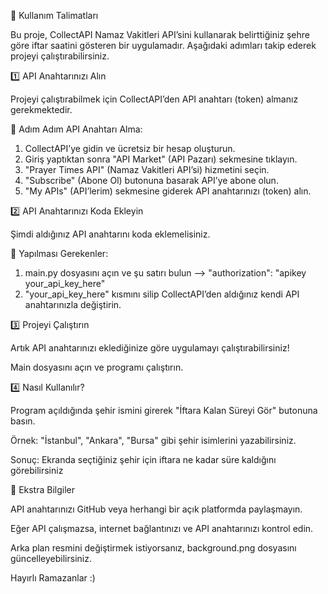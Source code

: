 📌 Kullanım Talimatları

Bu proje, CollectAPI Namaz Vakitleri API’sini kullanarak belirttiğiniz şehre göre iftar saatini gösteren bir uygulamadır.
Aşağıdaki adımları takip ederek projeyi çalıştırabilirsiniz. 



1️⃣ API Anahtarınızı Alın

Projeyi çalıştırabilmek için CollectAPI’den API anahtarı (token) almanız gerekmektedir.

🔹 Adım Adım API Anahtarı Alma:
1. CollectAPI’ye gidin ve ücretsiz bir hesap oluşturun.
2. Giriş yaptıktan sonra "API Market" (API Pazarı) sekmesine tıklayın.
3. "Prayer Times API" (Namaz Vakitleri API’si) hizmetini seçin.
4. "Subscribe" (Abone Ol) butonuna basarak API’ye abone olun.
5. "My APIs" (API’lerim) sekmesine giderek API anahtarınızı (token) alın.



2️⃣ API Anahtarınızı Koda Ekleyin

Şimdi aldığınız API anahtarını koda eklemelisiniz.

🔹 Yapılması Gerekenler:
1. main.py dosyasını açın ve şu satırı bulun --> "authorization": "apikey your_api_key_here"
2. "your_api_key_here" kısmını silip CollectAPI’den aldığınız kendi API anahtarınızla değiştirin.



3️⃣ Projeyi Çalıştırın

Artık API anahtarınızı eklediğinize göre uygulamayı çalıştırabilirsiniz! 

Main dosyasını açın ve programı çalıştırın. 


4️⃣ Nasıl Kullanılır?

Program açıldığında şehir ismini girerek "İftara Kalan Süreyi Gör" butonuna basın.

Örnek: "İstanbul", "Ankara", "Bursa" gibi şehir isimlerini yazabilirsiniz.

Sonuç: Ekranda seçtiğiniz şehir için iftara ne kadar süre kaldığını görebilirsiniz 




📌 Ekstra Bilgiler

API anahtarınızı GitHub veya herhangi bir açık platformda paylaşmayın.

Eğer API çalışmazsa, internet bağlantınızı ve API anahtarınızı kontrol edin.

Arka plan resmini değiştirmek istiyorsanız, background.png dosyasını güncelleyebilirsiniz.

Hayırlı Ramazanlar :)

